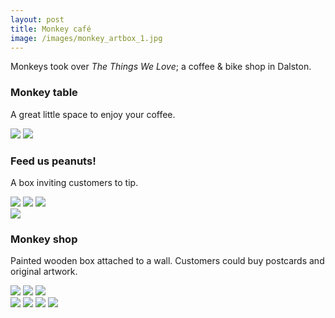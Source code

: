 ```yaml
---
layout: post
title: Monkey café
image: /images/monkey_artbox_1.jpg
---
```


Monkeys took over _The Things We Love_; a coffee & bike shop in Dalston.

<h3 class="center mt4">Monkey table</h3>
<p class="center mb4">A great little space to enjoy your coffee.</p>

<div class="container">
  <div class="clearfix mxn2">
    <div class="col col-12 px4">
      <img src="/images/monkey_table_1.jpg" class="block mb3" />
      <img src="/images/monkey_table_2.jpg" class="block mb3" />
    </div>
  </div>
</div>

<h3 class="center mt4">Feed us peanuts!</h3>
<p class="center mb4">A box inviting customers to tip.</p>

<div class="container">
  <div class="clearfix mxn2">
    <div class="col col-6 px2">
      <img src="/images/monkey_tipbox_1.jpg" class="p2" />
      <img src="/images/monkey_tipbox_3.jpg" class="p2" />
      <img src="/images/monkey_tipbox_4.jpg" class="p2" />
    </div>
    <div class="col col-6 px2">
      <img src="/images/monkey_tipbox_2.jpg" class="p2" />
    </div>
  </div>
</div>

<h3 class="center mt4">Monkey shop</h3>
<p class="center mb4">
  Painted wooden box attached to a wall. Customers could buy postcards and original artwork.
</p>

<div class="container">
  <div class="clearfix mxn2">
    <div class="col col-6 px2">
      <img src="/images/monkey_artbox_1.jpg" class="p2" />
      <img src="/images/monkey_artbox_2.jpg" class="p2" />
      <img src="/images/monkey_artbox_7.jpg" class="p2" />
    </div>
    <div class="col col-6 px2">
      <img src="/images/monkey_artbox_3.jpg" class="p2" />
      <img src="/images/monkey_artbox_4.jpg" class="p2" />
      <img src="/images/monkey_artbox_5.jpg" class="p2" />
      <img src="/images/monkey_artbox_6.jpg" class="p2" />
    </div>
  </div>
</div>
